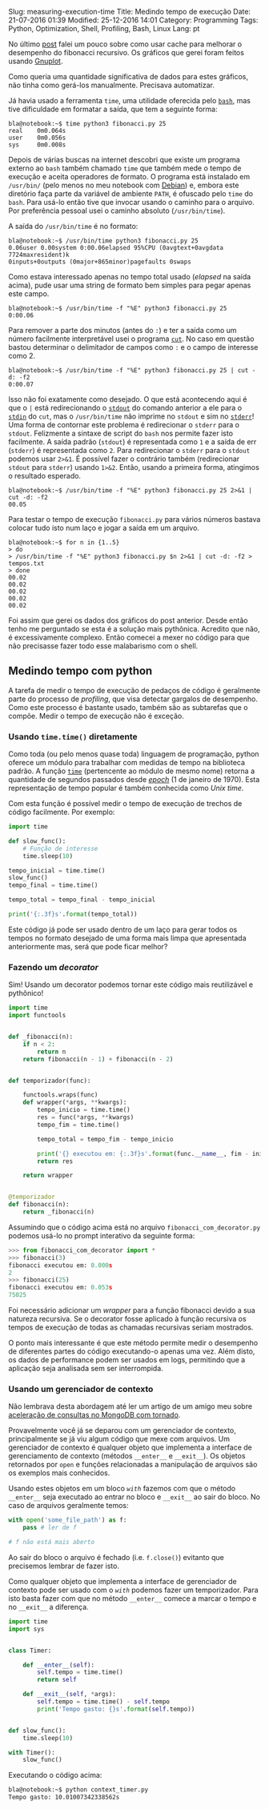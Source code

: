 Slug: measuring-execution-time
Title: Medindo tempo de execução
Date: 21-07-2016 01:39
Modified: 25-12-2016 14:01
Category: Programming
Tags: Python, Optimization, Shell, Profiling, Bash, Linux
Lang: pt

No último [post]({filename}/fibonacci_with_cache.md) falei um pouco sobre como
usar cache para melhorar o desempenho do fibonacci recursivo. Os gráficos que
gerei foram feitos usando [Gnuplot](http://www.gnuplot.info/).

Como queria uma quantidade significativa de dados para estes gráficos, não tinha
como gerá-los manualmente. Precisava automatizar.

Já havia usado a ferramenta `time`, uma utilidade oferecida pelo
[`bash`](https://en.wikipedia.org/wiki/Bash_%28Unix_shell%29), mas tive
dificuldade em formatar a saída, que tem a seguinte forma:
```shell
bla@notebook:~$ time python3 fibonacci.py 25
real	0m0.064s
user	0m0.056s
sys 	0m0.008s
```
Depois de várias buscas na internet descobri que existe um programa externo ao
`bash` também chamado `time` que também mede o tempo de execução e aceita
operadores de formato. O programa está instalado em `/usr/bin/` (pelo menos no
meu notebook com [Debian](https://www.debian.org/)) e, embora este diretório
faça parte da variável de ambiente `PATH`, é ofuscado pelo `time` do `bash`.
Para usá-lo então tive que invocar usando o caminho para o arquivo. Por preferência
pessoal usei o caminho absoluto (`/usr/bin/time`).

A saída do `/usr/bin/time` é no formato:
```shell
bla@notebook:~$ /usr/bin/time python3 fibonacci.py 25
0.06user 0.00system 0:00.06elapsed 95%CPU (0avgtext+0avgdata 7724maxresident)k
0inputs+0outputs (0major+865minor)pagefaults 0swaps
```
Como estava interessado apenas no tempo total usado (_elapsed_ na saída acima),
pude usar uma string de formato bem simples para pegar apenas este campo.
```shell
bla@notebook:~$ /usr/bin/time -f "%E" python3 fibonacci.py 25
0:00.06
```
Para remover a parte dos minutos (antes do `:`) e ter a saída como um número
facilmente interpretável usei o programa [`cut`](https://pt.wikipedia.org/wiki/Cut_%28Unix%29).
No caso em questão bastou determinar o delimitador de campos como `:` e o campo
de interesse como 2.
```shell
bla@notebook:~$ /usr/bin/time -f "%E" python3 fibonacci.py 25 | cut -d: -f2
0:00.07
```
Isso não foi exatamente como desejado. O que está acontecendo aqui é que o `|`
está redirecionando o [`stdout`](https://pt.wikipedia.org/wiki/Fluxos_padr%C3%A3o#Sa.C3.ADda_padr.C3.A3o_.28stdout.29)
do comando anterior a ele para o
[`stdin`](https://pt.wikipedia.org/wiki/Fluxos_padr%C3%A3o#Entrada_padr.C3.A3o_.28stdin.29)
do `cut`, mas o `/usr/bin/time` não imprime no `stdout` e sim no
[`stderr`](https://pt.wikipedia.org/wiki/Fluxos_padr%C3%A3o#Erro_padr.C3.A3o_.28stderr.29)!
Uma forma de contornar este problema é redirecionar o `stderr` para o `stdout`.
Felizmente a sintaxe de script do `bash` nos permite fazer isto facilmente.
A saída padrão (`stdout`) é representada como `1` e a saída de err (`stderr`) é
representada como `2`. Para redirecionar o `stderr` para o `stdout` podemos usar
`2>&1`. É possível fazer o contrário também (redirecionar `stdout` para `stderr`)
usando `1>&2`. Então, usando a primeira forma, atingimos o resultado esperado.
```shell
bla@notebook:~$ /usr/bin/time -f "%E" python3 fibonacci.py 25 2>&1 | cut -d: -f2
00.05
```
Para testar o tempo de execução `fibonacci.py` para vários números bastava colocar
tudo isto num laço e jogar a saída em um arquivo.
```shell
bla@notebook:~$ for n in {1..5}
> do
> /usr/bin/time -f "%E" python3 fibonacci.py $n 2>&1 | cut -d: -f2 > tempos.txt
> done
00.02
00.02
00.02
00.02
00.02
```

Foi assim que gerei os dados dos gráficos do post anterior. Desde então tenho me
perguntado se esta é a solução mais pythônica. Acredito que não, é excessivamente
complexo. Então comecei a mexer no código para que não precisasse fazer todo esse
malabarismo com o shell.

## Medindo tempo com python
A tarefa de medir o tempo de execução de pedaços de código é geralmente parte do
processo de _profiling_, que visa detectar gargalos de desempenho. Como este
processo é bastante usado, também são as subtarefas que o compõe. Medir o tempo
de execução não é exceção.

### Usando `time.time()` diretamente
Como toda (ou pelo menos quase toda) linguagem de programação, python oferece um
módulo para trabalhar com medidas de tempo na biblioteca padrão. A função
[`time`](https://docs.python.org/3/library/time.html?highlight=time.time#time.time)
(pertencente ao módulo de mesmo nome) retorna a quantidade de segundos passados
desde [_epoch_](https://en.wikipedia.org/wiki/Unix_time) (1 de janeiro de 1970).
Esta representação de tempo popular é também conhecida como _Unix time_.

Com esta função é possível medir o tempo de execução de trechos de código facilmente.
Por exemplo:
```python
import time

def slow_func():
    # Função de interesse
    time.sleep(10)

tempo_inicial = time.time()
slow_func()
tempo_final = time.time()

tempo_total = tempo_final - tempo_inicial

print('{:.3f}s'.format(tempo_total))
```
Este código já pode ser usado dentro de um laço para gerar todos os tempos no
formato desejado de uma forma mais limpa que apresentada anteriormente mas, será
que pode ficar melhor?

### Fazendo um _decorator_
Sim! Usando um decorator podemos tornar este código mais reutilizável e pythônico!
```python
import time
import functools


def _fibonacci(n):
    if n < 2:
        return n
    return fibonacci(n - 1) + fibonacci(n - 2)


def temporizador(func):

    functools.wraps(func)
    def wrapper(*args, **kwargs):
        tempo_inicio = time.time()
        res = func(*args, **kwargs)
        tempo_fim = time.time()

        tempo_total = tempo_fim - tempo_inicio

        print('{} executou em: {:.3f}s'.format(func.__name__, fim - inicio))
        return res

    return wrapper


@temporizador
def fibonacci(n):
    return _fibonacci(n)
```
Assumindo que o código acima está no arquivo `fibonacci_com_decorator.py` podemos
usá-lo no prompt interativo da seguinte forma:
```python
>>> from fibonacci_com_decorator import *
>>> fibonacci(3)
fibonacci executou em: 0.000s
2
>>> fibonacci(25)
fibonacci executou em: 0.053s
75025
```
Foi necessário adicionar um _wrapper_ para a função fibonacci devido a sua natureza
recursiva. Se o decorator fosse aplicado à função recursiva os tempos de execução
de todas as chamadas recursivas seriam mostrados.

O ponto mais interessante é que este método permite medir o desempenho de diferentes
partes do código executando-o apenas uma vez. Além disto, os dados de performance
podem ser usados em logs, permitindo que a aplicação seja analisada sem ser
interrompida.

### Usando um gerenciador de contexto
Não lembrava desta abordagem até ler um artigo de um amigo meu sobre
[aceleração de consultas no MongoDB com tornado](https://rafaelcapucho.github.io/2016/09/speeding-up-your-mongodb-queries-up-to-30-times-with-tornado/).

Provavelmente você já se deparou com um gerenciador de contexto,
principalmente se já viu algum código que mexe com arquivos.
Um gerenciador de contexto é qualquer objeto que implementa a interface
de gerenciamento de contexto (métodos `__enter__` e `__exit__`). Os
objetos retornados por `open` e funções relacionadas a manipulação de
arquivos são os exemplos mais conhecidos.

Usando estes objetos em um bloco _`with`_ fazemos com que o método `__enter__`
seja executado ao entrar no bloco e `__exit__` ao sair do bloco. No caso de
arquivos geralmente temos:
```python
with open('some_file_path') as f:
    pass # ler de f

# f não está mais aberto
```
Ao sair do bloco o arquivo é fechado (i.e. `f.close()`) evitanto que precisemos
lembrar de fazer isto.

Como qualquer objeto que implementa a interface de gerenciador de contexto pode
ser usado com o _`with`_ podemos fazer um temporizador. Para isto basta fazer com
que no método `__enter__` comece a marcar o tempo e no `__exit__` a diferença.
```python
import time
import sys


class Timer:

    def __enter__(self):
        self.tempo = time.time()
        return self

    def __exit__(self, *args):
        self.tempo = time.time() - self.tempo
        print('Tempo gasto: {}s'.format(self.tempo))


def slow_func():
    time.sleep(10)

with Timer():
    slow_func()
```
Executando o código acima:
```bash
bla@notebook:~$ python context_timer.py
Tempo gasto: 10.01007342338562s
```
